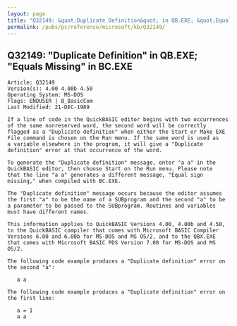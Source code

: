 ```yaml
---
layout: page
title: "Q32149: &quot;Duplicate Definition&quot; in QB.EXE; &quot;Equals Missing&quot; in BC.EXE"
permalink: /pubs/pc/reference/microsoft/kb/Q32149/
---
```


## Q32149: &quot;Duplicate Definition&quot; in QB.EXE; &quot;Equals Missing&quot; in BC.EXE

	Article: Q32149
	Version(s): 4.00 4.00b 4.50
	Operating System: MS-DOS
	Flags: ENDUSER | B_BasicCom
	Last Modified: 21-DEC-1989
	
	If a line of code in the QuickBASIC editor begins with two occurrences
	of the same nonreserved word, the second word will be correctly
	flagged as a "Duplicate definition" when either the Start or Make EXE
	File command is chosen on the Run menu. If the same word is used as
	a variable elsewhere in the program, it will give a "Duplicate
	definition" error at that occurrence of the word.
	
	To generate the "Duplicate definition" message, enter "a a" in the
	QuickBASIC editor, then choose Start on the Run menu. Please note
	that the line "a a" generates a different message, "Equal sign
	missing," when compiled with BC.EXE.
	
	The "Duplicate definition" message occurs because the editor assumes
	the first "a" to be the name of a SUBprogram and the second "a" to be
	a parameter to be passed to the SUBprogram. Routines and variables
	must have different names.
	
	This information applies to QuickBASIC Versions 4.00, 4.00b and 4.50,
	to the QuickBASIC compiler that comes with Microsoft BASIC Compiler
	Versions 6.00 and 6.00b for MS-DOS and MS OS/2, and to the QBX.EXE
	that comes with Microsoft BASIC PDS Version 7.00 for MS-DOS and MS
	OS/2.
	
	The following code example produces a "Duplicate definition" error on
	the second "a":
	
	   a a
	
	The following code example produces a "Duplicate definition" error on
	the first line:
	
	   a = 1
	   a a
